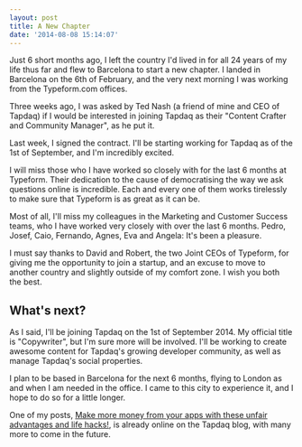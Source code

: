 ```yaml
---
layout: post
title: A New Chapter
date: '2014-08-08 15:14:07'
---
```


Just 6 short months ago, I left the country I'd lived in for all 24 years of my life thus far and flew to Barcelona to start a new chapter. I landed in Barcelona on the 6th of February, and the very next morning I was working from the Typeform.com offices.

Three weeks ago, I was asked by Ted Nash (a friend of mine and CEO of Tapdaq) if I would be interested in joining Tapdaq as their "Content Crafter and Community Manager", as he put it.

Last week, I signed the contract. I'll be starting working for Tapdaq as of the 1st of September, and I'm incredibly excited. 

I will miss those who I have worked so closely with for the last 6 months at Typeform. Their dedication to the cause of democratising the way we ask questions online is incredible. Each and every one of them works tirelessly to make sure that Typeform is as great as it can be. 

Most of all, I'll miss my colleagues in the Marketing and Customer Success teams, who I have worked very closely with over the last 6 months. Pedro, Josef, Caio, Fernando, Agnes, Eva and Angela: It's been a pleasure.

I must say thanks to David and Robert, the two Joint CEOs of Typeform, for giving me the opportunity to join a startup, and an excuse to move to another country and slightly outside of my comfort zone. I wish you both the best.

## What's next?

As I said, I'll be joining Tapdaq on the 1st of September 2014. My official title is "Copywriter", but I'm sure more will be involved. I'll be working to create awesome content for Tapdaq's growing developer community, as well as manage Tapdaq's social properties.

I plan to be based in Barcelona for the next 6 months, flying to London as and when I am needed in the office. I came to this city to experience it, and I hope to do so for a little longer.

One of my posts, [Make more money from your apps with these unfair advantages and life hacks!](http://blog.tapdaq.com/post/93115017398/make-more-money-from-your-apps-with-these-unfair), is already online on the Tapdaq blog, with many more to come in the future.